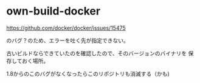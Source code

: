 # own-build-docker

https://github.com/docker/docker/issues/15475

のバグ？のため、エラーを吐く先が指定できない。

古いビルドならできていたのを確認したので、そのバージョンのバイナリを
保存しておく場所。

1.8からのこのバグがなくなったらこのリポジトリも消滅する（かも)

